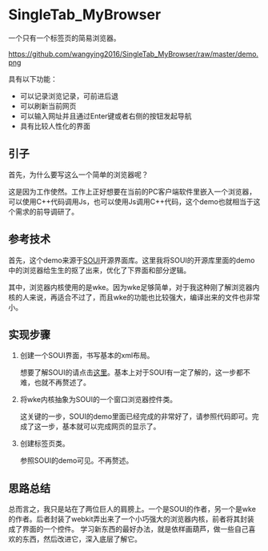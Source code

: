 # SingleTab_MyBrowser

一个只有一个标签页的简易浏览器。

https://github.com/wangying2016/SingleTab_MyBrowser/raw/master/demo.png

具有以下功能：

- 可以记录浏览记录，可前进后退
- 可以刷新当前网页
- 可以输入网址并且通过Enter键或者右侧的按钮发起导航
- 具有比较人性化的界面

## 引子

首先，为什么要写这么一个简单的浏览器呢？  

这是因为工作使然。工作上正好想要在当前的PC客户端软件里嵌入一个浏览器，可以使用C++代码调用Js，也可以使用Js调用C++代码，这个demo也就相当于这个需求的前导调研了。

## 参考技术

首先，这个demo来源于[SOUI](http://www.cnblogs.com/setoutsoft/p/3903677.html)开源界面库。这里我将SOUI的开源库里面的demo中的浏览器给生生的抠了出来，优化了下界面和部分逻辑。

其中，浏览器内核使用的是wke。因为wke足够简单，对于我这种刚了解浏览器内核的人来说，再适合不过了，而且wke的功能也比较强大，编译出来的文件也非常小。

## 实现步骤

1. 创建一个SOUI界面，书写基本的xml布局。

   想要了解SOUI的请点击[这里](http://www.cnblogs.com/setoutsoft/p/3903677.html)。基本上对于SOUI有一定了解的，这一步都不难，也就不再赘述了。

2. 将wke内核抽象为SOUI的一个窗口浏览器控件类。

   这关键的一步，SOUI的demo里面已经完成的非常好了，请参照代码即可。完成了这一步，基本就可以完成网页的显示了。

3. 创建标签页类。

   参照SOUI的demo可见。不再赘述。

## 思路总结

总而言之，我只是站在了两位巨人的肩膀上。一个是SOUI的作者，另一个是wke的作者。后者封装了webkit弄出来了一个小巧强大的浏览器内核，前者将其封装成了界面的一个控件。
学习新东西的最好办法，就是依样画葫芦，做一些自己喜欢的东西，然后改进它，深入底层了解它。
